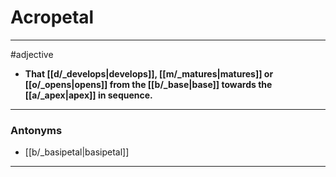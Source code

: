 # Acropetal
---
#adjective
- **That [[d/_develops|develops]], [[m/_matures|matures]] or [[o/_opens|opens]] from the [[b/_base|base]] towards the [[a/_apex|apex]] in sequence.**
---
### Antonyms
- [[b/_basipetal|basipetal]]
---
